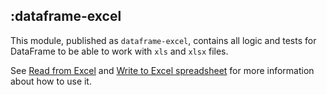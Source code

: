 ## :dataframe-excel

This module, published as `dataframe-excel`, contains all logic and tests for DataFrame to be able to work with
`xls` and `xlsx` files.

See [Read from Excel](https://kotlin.github.io/dataframe/read.html#read-from-excel) and
[Write to Excel spreadsheet](https://kotlin.github.io/dataframe/write.html#write-to-excel-spreadsheet)
for more information about how to use it.

